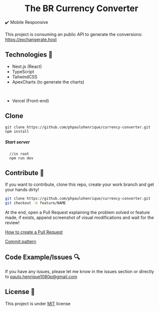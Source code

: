 <h1 align="center">The BR Currency Converter</h1>


✔️ Mobile Responsive
<br>
<br>
This project is consuming an public API to generate the conversions: https://exchangerate.host


## Technologies 🔧

- Next.js (React)
- TypeScript
- TailwindCSS
- ApexCharts (to generate the charts)
<br>

- Vercel (Front-end)



## Clone

```
git clone https://github.com/phpaulohenrique/currency-converter.git
npm install
```

<h5>Start server</h5>

```
  //in root
  npm run dev
```



## Contribute 🚀

If you want to contribute, clone this repo, create your work branch and get your hands dirty!

```bash
git clone https://github.com/phpaulohenrique/currency-converter.git
git checkout -b feature/NAME
```

 At the end, open a Pull Request explaining the problem solved or feature made, if exists, append screenshot of visual modifications and wait for the review!

[How to create a Pull Request](https://www.atlassian.com/br/git/tutorials/making-a-pull-request)

[Commit pattern](https://gist.github.com/joshbuchea/6f47e86d2510bce28f8e7f42ae84c716)


## Code Example/Issues 🔍

If you have any issues, please let me know in the issues section or directly to paulo.henrique1080p@gmail.com

## License 📃

This project is under [MIT](LICENSE) license
